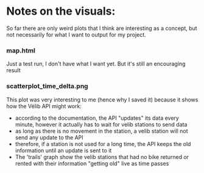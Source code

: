 # Notes on the visuals:

So far there are only weird plots that I think are interesting as a concept, but not necessarily for
what I want to output for my project.


### map.html
Just a test run, I don't have what I want yet. But it's still an encouraging result
### scatterplot_time_delta.png
This plot was very interesting to me (hence why I saved it) because it shows how the Vélib API might work:
- according to the documentation, the API "updates" its data every minute, however it actually has to wait for velib
stations to send data
- as long as there is no movement in the station, a velib station will not send any update to the API
- therefore, if a station is not used for a long time, the API keeps the old information until an update is sent to it
- The 'trails' graph show the velib stations that had no bike returned or rented with their information "getting old"
live as time passes
